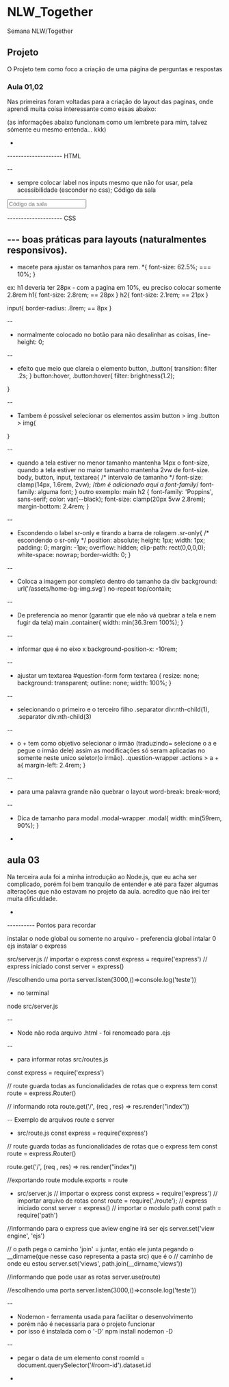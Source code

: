# NLW_Together
Semana NLW/Together

## Projeto
O Projeto tem como foco a criação de uma página de perguntas e respostas

### Aula 01,02
Nas primeiras foram voltadas para a criação do layout das paginas, onde aprendi muita coisa interessante como essas abaixo:

(as informações abaixo funcionam como um lembrete para mim, talvez sómente eu mesmo entenda... kkk)

*
-------------------- HTML

--
- sempre colocar label nos inputs mesmo que não for usar, pela acessibilidade (esconder no css);
<label class="sr-only" for="room-id">Código da sala</label>
<input type="number" id="room-id" placeholder="Código da sala">

-------------------- CSS

--- boas práticas para layouts (naturalmentes responsivos).
--
- macete para ajustar os tamanhos para rem.
*{
font-size: 62.5%; === 10%;
}

ex: h1 deveria ter 28px - com a pagina em 10%, eu preciso colocar somente 2.8rem
h1{
	font-size: 2.8rem; == 28px
}
h2{
 font-size: 2.1rem; == 21px
}

input{
	border-radius: .8rem; == 8px
}

--
- normalmente colocado no botão para não desalinhar as coisas,
line-height: 0;

--
- efeito que meio que clareia o elemento 
button, .button{
	transition: filter .2s;
}
button:hover, .button:hover{
    filter: brightness(1.2);

}

--
- Tambem é possivel selecionar os elementos assim
button > img
.button > img{
    
}

--
- quando a tela estiver no menor tamanho mantenha 14px o font-size, quando a tela estiver no maior tamanho mantenha 2vw de font-size.
body, button, input, textarea{
    /* intervalo de tamanho */
    font-size: clamp(14px, 1.6rem, 2vw);
	/*tbm é adicionado aqui a font-family*/
	font-family: alguma font;
}
outro exemplo:
main h2 {
    font-family: 'Poppins', sans-serif;
    color: var(--black);
    font-size: clamp(20px 5vw 2.8rem);
    margin-bottom: 2.4rem;
}


--
- Escondendo o label sr-only e tirando a barra de rolagem
.sr-only{
    /* escondendo o sr-only */
    position: absolute;
    height: 1px;
    width: 1px;
    padding: 0;
    margin: -1px;
    overflow: hidden;
    clip-path: rect(0,0,0,0);
    white-space: nowrap;
    border-width: 0;
}

--
- Coloca a imagem por completo dentro do tamanho da div
background: url('/assets/home-bg-img.svg') no-repeat top/contain;


--
- De preferencia ao menor (garantir que ele não vá quebrar a tela e nem fugir da tela)
main .container{
    width: min(36.3rem 100%);
}


--
- informar que é no eixo x
background-position-x: -10rem;


--
- ajustar um textarea
#question-form form textarea {
    resize: none;
    background: transparent;
    outline: none;
    width: 100%;
}


--
- selecionando o primeiro e o terceiro filho
.separator div:nth-child(1),
.separator div:nth-child(3)


--
- o + tem como objetivo selecionar o irmão (traduzindo= selecione o a e pegue o irmão dele)
assim as modificações só seram aplicadas no somente neste unico seletor(o irmão).
.question-wrapper .actions > a + a{
    margin-left: 2.4rem;
}

--
- para uma palavra grande não quebrar o layout
word-break: break-word;

--
- Dica de tamanho para modal
.modal-wrapper .modal{
    width: min(59rem, 90%);
}
*

## aula 03
Na terceira aula foi a minha introdução ao Node.js, que eu acha ser complicado, porém foi bem tranquilo de entender e 
até para fazer algumas alterações que não estavam no projeto da aula. acredito que não irei ter muita dificuldade.

*
---------- Pontos para recordar

instalar o node global ou somente no arquivo - preferencia global
intalar 0 ejs
instalar o express


src/server.js
// importar o express
const express = require('express')
// express iniciado
const server = express()

//escolhendo uma porta 
server.listen(3000,()=>console.log('teste'))

- no terminal

node src/server.js

--
- Node não roda arquivo .html - foi renomeado para .ejs 


--
- para informar rotas
src/routes.js

const express = require('express')

// route guarda todas as funcionalidades de rotas que o express tem
const route = express.Router()

// informando rota
route.get('/', (req , res) => res.render("index"))

-- Exemplo de arquivos route e server
- src/route.js
const express = require('express')

// route guarda todas as funcionalidades de rotas que o express tem
const route = express.Router()

route.get('/', (req , res) => res.render("index"))

//exportando route
module.exports = route

- src/server.js
// importar o express
const express = require('express')
// importar arquivo de rotas
const route = require('./route');
// express iniciado
const server = express()
// importar o modulo path
const path = require('path')

//informando para o express que aview engine irá ser ejs
server.set('view engine', 'ejs')

// o path pega o caminho 'join' = juntar, então ele junta pegando o __dirname(que nesse caso representa a pasta src) que é o
// caminho de onde eu estou 
server.set('views', path.join(__dirname,'views'))


//informando que pode usar as rotas
server.use(route)

//escolhendo uma porta 
server.listen(3000,()=>console.log('teste'))

--
- Nodemon - ferramenta usada para facilitar o desenvolvimento
- porém não é necessaria para o projeto funcionar 
- por isso é instalada com o '-D'
npm install nodemon -D

--
- pegar o data de um elemento
const roomId = document.querySelector('#room-id').dataset.id
*


